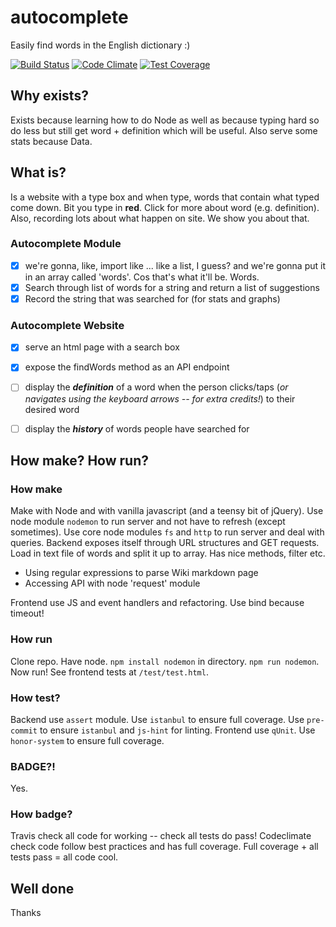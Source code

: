 # autocomplete

Easily find words in the English dictionary :)

[![Build Status](https://travis-ci.org/plastic-cup/cup-complete.svg?branch=master)](https://travis-ci.org/plastic-cup/cup-complete)
[![Code Climate](https://codeclimate.com/github/plastic-cup/cup-complete/badges/gpa.svg)](https://codeclimate.com/github/plastic-cup/cup-complete)
[![Test Coverage](https://codeclimate.com/github/plastic-cup/cup-complete/badges/coverage.svg)](https://codeclimate.com/github/plastic-cup/cup-complete/coverage)

## Why exists?

Exists because learning how to do Node as well as because typing hard so do less but still get word + definition which will be useful. Also serve some stats because Data.

## What is?

Is a website with a type box and when type, words that contain what typed come down. Bit you type in **red**. Click for more about word (e.g. definition). Also, recording lots about what happen on site. We show you about that.

### Autocomplete Module

* [x] we're gonna, like, import like ... like a list, I guess? and we're gonna put it in an array called 'words'. Cos that's what it'll be. Words.
* [x] Search through list of words for a string and return a list of suggestions
* [x] Record the string that was searched for (for stats and graphs)

### Autocomplete Website

* [x] serve an html page with a search box
* [x] expose the findWords method as an API endpoint
* [ ] display the ***definition*** of a word when the person clicks/taps (*or navigates using the keyboard arrows -- for extra credits!*) to their desired word
* [ ] display the ***history*** of words people have searched for


## How make? How run?

### How make

Make with Node and with vanilla javascript (and a teensy bit of jQuery). Use node module `nodemon` to run server and not have to refresh (except sometimes). Use core node modules `fs` and `http` to run server and deal with queries. Backend exposes itself through URL structures and GET requests. Load in text file of words and split it up to array. Has nice methods, filter etc.

* Using regular expressions to parse Wiki markdown page
* Accessing API with node 'request' module

Frontend use JS and event handlers and refactoring. Use bind because timeout!

### How run

Clone repo. Have node. `npm install nodemon` in directory. `npm run nodemon`. Now run! See frontend tests at `/test/test.html`.

### How test?

Backend use `assert` module. Use `istanbul` to ensure full coverage. Use `pre-commit` to ensure `istanbul` and `js-hint` for linting. Frontend use `qUnit`. Use `honor-system` to ensure full coverage.

### BADGE?!

Yes.

### How badge?

Travis check all code for working -- check all tests do pass! Codeclimate check code follow best practices and has full coverage. Full coverage + all tests pass = all code cool.


## Well done

Thanks

